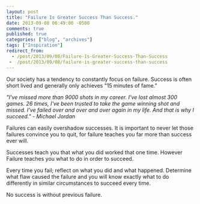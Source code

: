 ```yaml
---
layout: post
title: "Failure Is Greater Success Than Success."
date: 2013-09-08 06:49:00 -0500
comments: true
published: true
categories: ["blog", "archives"]
tags: ["Inspiration"]
redirect_from: 
  - /post/2013/09/08/Failure-Is-Greater-Success-Than-Success
 -  /post/2013/09/08/failure-is-greater-success-than-success
---
```

<!-- more -->
<p>Our society has a tendency to constantly focus on failure. Success is often short lived and generally only achieves "15 minutes of fame."</p>
<p><em>"I've missed more than 9000 shots in my career. I've lost almost 300 games. 26 times, I've been trusted to take the game winning shot and missed. I've failed over and over and over again in my life. And that is why I succeed." - Michael Jordan</em></p>
<p>Failures can easily overshadow successes. It is important to never let those failures convince you to quit, for failure teaches you far more than success ever will.</p>
<p>Successes teach you that what you did worked that one time. However Failure teaches you what to do in order to succeed.</p>
<p>Every time you fail; reflect on what you did and what happened. Determine what flaw caused the failure and you will know exactly what to do differently in similar circumstances to succeed every time.</p>
<p>No success is without previous failure.</p>
